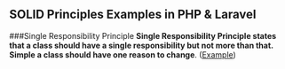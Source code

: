 ## SOLID Principles Examples in PHP & Laravel 

###Single Responsibility Principle
    **Single Responsibility Principle  states that a class should have a single responsibility but not more than that. Simple a class should have one reason to change**.
    ([Example](./SingleResponsibilityPrinciple.php))
		
